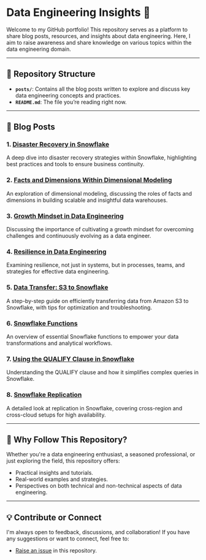 # Data Engineering Insights 🚀

Welcome to my GitHub portfolio! This repository serves as a platform to share blog posts, resources, and insights about data engineering. Here, I aim to raise awareness and share knowledge on various topics within the data engineering domain.

---

## 📂 Repository Structure

- **`posts/`**: Contains all the blog posts written to explore and discuss key data engineering concepts and practices.
- **`README.md`**: The file you’re reading right now.

---

## 📝 Blog Posts

### 1. [Disaster Recovery in Snowflake](posts/disaster-recovery-snowflake.md)
A deep dive into disaster recovery strategies within Snowflake, highlighting best practices and tools to ensure business continuity.

### 2. [Facts and Dimensions Within Dimensional Modeling](posts/facts-and-dimensions-within-dimensional.md)
An exploration of dimensional modeling, discussing the roles of facts and dimensions in building scalable and insightful data warehouses.

### 3. [Growth Mindset in Data Engineering](posts/growth-mindset-in-data-engineering.md)
Discussing the importance of cultivating a growth mindset for overcoming challenges and continuously evolving as a data engineer.

### 4. [Resilience in Data Engineering](posts/resilience-in-data-engineering.md)
Examining resilience, not just in systems, but in processes, teams, and strategies for effective data engineering.

### 5. [Data Transfer: S3 to Snowflake](posts/s3-to-snowflake.md)
A step-by-step guide on efficiently transferring data from Amazon S3 to Snowflake, with tips for optimization and troubleshooting.

### 6. [Snowflake Functions](posts/snowflake-functions.md)
An overview of essential Snowflake functions to empower your data transformations and analytical workflows.

### 7. [Using the QUALIFY Clause in Snowflake](posts/snowflake-qualify.md)
Understanding the QUALIFY clause and how it simplifies complex queries in Snowflake.

### 8. [Snowflake Replication](posts/snowflake-replication.md)
A detailed look at replication in Snowflake, covering cross-region and cross-cloud setups for high availability.

---

## 🌟 Why Follow This Repository?

Whether you're a data engineering enthusiast, a seasoned professional, or just exploring the field, this repository offers:
- Practical insights and tutorials.
- Real-world examples and strategies.
- Perspectives on both technical and non-technical aspects of data engineering.

---

## 💡 Contribute or Connect

I'm always open to feedback, discussions, and collaboration! If you have any suggestions or want to connect, feel free to:
- [Raise an issue](https://github.com/dimitris-de/blog/issues) in this repository.


